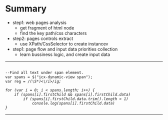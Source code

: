 # Summary
* step1: web pages analysis
    * get fragment of html node
    * find the key path/css characters
* step2: pages controls extract
    * use XPath/CssSelector to create instancev
* step1: page flow and input data priorities collection
    * learn bussiness logic, and create input data 
    

------------------------------------------
<pre><code>
--Find all text under span element.
var spans = $("icx-dynamic-view span");
var reg = /<i>(\S*)<\/i>/ig;

for (var i = 0; i < spans.length; i++) {
    if (spans[i].firstChild && spans[i].firstChild.data)
        if (spans[i].firstChild.data.trim().length > 1)
            console.log(spans[i].firstChild.data)
}
</code></pre>
---------------------------------------------